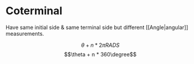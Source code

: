 
# Coterminal

Have same initial side & same terminal side but different [[Angle|angular]] measurements.

$$\theta + n * 2\pi RADS$$ $$\theta + n * 360\degree$$
